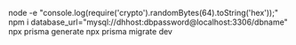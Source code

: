 node -e "console.log(require('crypto').randomBytes(64).toString('hex'));"
npm i
database_url="mysql://dhhost:dbpassword@localhost:3306/dbname"
npx prisma generate
npx prisma migrate dev